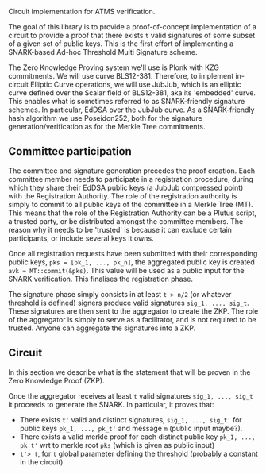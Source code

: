 Circuit implementation for ATMS verification. 

The goal of this library
is to provide a proof-of-concept implementation of a circuit to provide a
proof that there exists `t` valid signatures of some subset of a given
set of public keys. This is the first effort of implementing a SNARK-based
Ad-hoc Threshold Multi Signature scheme.

The Zero Knowledge Proving system we'll use is Plonk with KZG commitments. We
will use curve BLS12-381. Therefore, to implement in-circuit Elliptic Curve
operations, we will use JubJub, which is an elliptic curve defined over the
Scalar field of BLS12-381, aka its 'embedded' curve. This enables what is sometimes
referred to as SNARK-friendly signature schemes. In particular, EdDSA over the
JubJub curve. As a SNARK-friendly hash algorithm we use Poseidon252, both for
the signature generation/verification as for the Merkle Tree commitments.

## Committee participation
The committee and signature generation precedes the proof creation. Each
committee member needs to participate in a registration procedure, during
which they share their EdDSA public keys (a JubJub compressed point) with
the Registration Authority. The role of the registration authority is simply
to commit to all public keys of the committee in a Merkle Tree (MT). This means
that the role of the Registration Authority can be a Plutus script, a trusted
party, or be distributed amongst the committee members. The reason why it
needs to be 'trusted' is because it can exclude certain participants, or
include several keys it owns.

Once all registration requests have been submitted with their corresponding
public keys, `pks = [pk_1, ..., pk_n]`, the aggregated public key is created
`avk = MT::commit(&pks)`. This value will be used as a public input for the
SNARK verification. This finalises the registration phase.

The signature phase simply consists in at least `t > n/2` (or whatever
threshold is defined) signers produce valid signatures `sig_1, ..., sig_t`.
These signatures are then sent to the aggregator to create the ZKP. The
role of the aggregator is simply to serve as a facilitator, and is not
required to be trusted. Anyone can aggregate the signatures into a ZKP.

## Circuit
In this section we describe what is the statement that will be proven in
the Zero Knowledge Proof (ZKP).

Once the aggregator receives at least `t` valid signatures `sig_1, ..., sig_t`
it proceeds to generate the SNARK. In particular, it proves that:
* There exists `t'` valid and distinct signatures, `sig_1, ..., sig_t'` for
  public keys `pk_1, ..., pk_t'` and message `m` (public input maybe?).
* There exists a valid merkle proof for each distinct public key `pk_1, ..., pk_t'`
  wrt to merkle root `pks` (which is given as public input)
* `t'> t`, for `t` global parameter defining the threshold (probably a constant
  in the circuit)